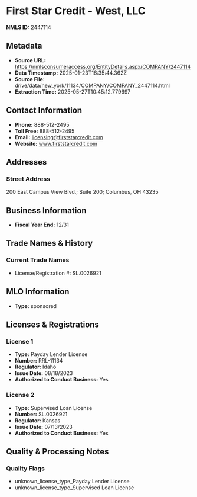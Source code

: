 # First Star Credit - West, LLC

**NMLS ID:** 2447114

## Metadata
- **Source URL:** https://nmlsconsumeraccess.org/EntityDetails.aspx/COMPANY/2447114
- **Data Timestamp:** 2025-01-23T16:35:44.362Z
- **Source File:** drive/data/new_york/11134/COMPANY/COMPANY_2447114.html
- **Extraction Time:** 2025-05-27T10:45:12.779697

## Contact Information
- **Phone:** 888-512-2495
- **Toll Free:** 888-512-2495
- **Email:** licensing@firststarcredit.com
- **Website:** www.firststarcredit.com

## Addresses
### Street Address
200 East Campus View Blvd.; Suite 200; Columbus, OH 43235

## Business Information
- **Fiscal Year End:** 12/31

## Trade Names & History
### Current Trade Names
- License/Registration #: SL.0026921

## MLO Information
- **Type:** sponsored

## Licenses & Registrations

### License 1
- **Type:** Payday Lender License
- **Number:** RRL-11134
- **Regulator:** Idaho
- **Issue Date:** 08/18/2023
- **Authorized to Conduct Business:** Yes

### License 2
- **Type:** Supervised Loan License
- **Number:** SL.0026921
- **Regulator:** Kansas
- **Issue Date:** 07/13/2023
- **Authorized to Conduct Business:** Yes

## Quality & Processing Notes
### Quality Flags
- unknown_license_type_Payday Lender License
- unknown_license_type_Supervised Loan License
